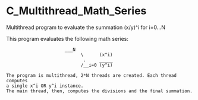 # C_Multithread_Math_Series
Multithread program to evaluate the summation (x/y)^i for i=0...N

This program evaluates the following math series:
 
              		      ___N
                                \      (x^i)
                                 .     _____
                                /__i=0 (y^i)
 
  	The program is multithread, 2*N threads are created. Each thread computes 
  	a single x^i OR y^i instance.
  	The main thread, then, computes the divisions and the final summation.
